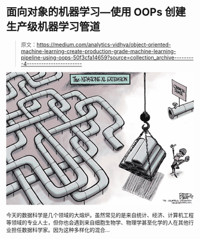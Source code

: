 # 面向对象的机器学习—使用 OOPs 创建生产级机器学习管道

> 原文：<https://medium.com/analytics-vidhya/object-oriented-machine-learning-create-production-grade-machine-learning-pipeline-using-oops-50f3cfa14659?source=collection_archive---------4----------------------->

![](img/d798df3628c8d0ec6eb10d98e8038ae9.png)

今天的数据科学是几个领域的大熔炉。虽然常见的是来自统计、经济、计算机工程等领域的专业人士，但你也会遇到来自细胞生物学、物理学甚至化学的人在其他行业担任数据科学家。因为这种多样化的混合…
